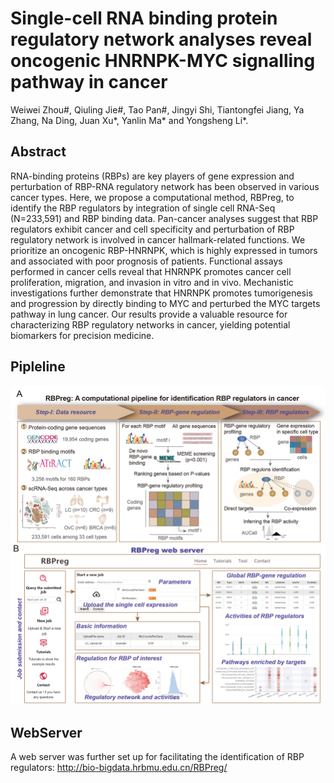# Single-cell RNA binding protein regulatory network analyses reveal oncogenic HNRNPK-MYC signalling pathway in cancer
Weiwei Zhou#, Qiuling Jie#, Tao Pan#, Jingyi Shi, Tiantongfei Jiang, Ya Zhang, Na Ding, Juan Xu*, Yanlin Ma* and Yongsheng Li*.

## Abstract
RNA-binding proteins (RBPs) are key players of gene expression and perturbation of RBP-RNA regulatory network has been observed in various cancer types. Here, we propose a computational method, RBPreg, to identify the RBP regulators by integration of single cell RNA-Seq (N=233,591) and RBP binding data. Pan-cancer analyses suggest that RBP regulators exhibit cancer and cell specificity and perturbation of RBP regulatory network is involved in cancer hallmark-related functions. We prioritize an oncogenic RBP-HNRNPK, which is highly expressed in tumors and associated with poor prognosis of patients. Functional assays performed in cancer cells reveal that HNRNPK promotes cancer cell proliferation, migration, and invasion in vitro and in vivo. Mechanistic investigations further demonstrate that HNRNPK promotes tumorigenesis and progression by directly binding to MYC and perturbed the MYC targets pathway in lung cancer. Our results provide a valuable resource for characterizing RBP regulatory networks in cancer, yielding potential biomarkers for precision medicine.

## Pipleline
![](https://github.com/ComputationalEpigeneticsLab/RBPreg/blob/main/image/Figure-1-Zhou.jpg)

## WebServer
A web server was further set up for facilitating the identification of RBP regulators: http://bio-bigdata.hrbmu.edu.cn/RBPreg/
